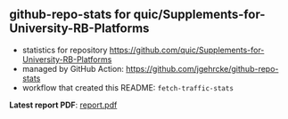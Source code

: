 ## github-repo-stats for quic/Supplements-for-University-RB-Platforms

- statistics for repository https://github.com/quic/Supplements-for-University-RB-Platforms
- managed by GitHub Action: https://github.com/jgehrcke/github-repo-stats
- workflow that created this README: `fetch-traffic-stats`

**Latest report PDF**: [report.pdf](https://github.com/njjetha/github-traffic/raw/github-repo-stats/quic/Supplements-for-University-RB-Platforms/latest-report/report.pdf)

